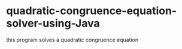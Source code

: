 # quadratic-congruence-equation-solver-using-Java
this program solves a quadratic congruence equation 
